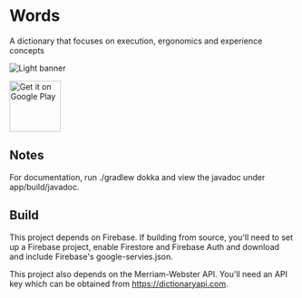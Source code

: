 # Words

A dictionary that focuses on execution, ergonomics and experience concepts

![Light banner](assets/board_light.png?raw=true "Light banner")

<a href="https://play.google.com/apps/testing/space.narrate.words.android" target="_blank">
<img src="https://play.google.com/intl/en_us/badges/images/generic/en-play-badge.png" alt="Get it on Google Play" height="90"/></a>

## Notes

For documentation, run ./gradlew dokka and view the javadoc under app/build/javadoc.

## Build

This project depends on Firebase. If building from source, you'll need to set up a Firebase project, enable Firestore and Firebase Auth and download and include Firebase's google-servies.json.

This project also depends on the Merriam-Webster API. You'll need an API key which can be obtained from https://dictionaryapi.com.
